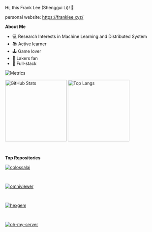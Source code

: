 Hi, this Frank Lee (Shenggui Li)! 👋

personal website: https://franklee.xyz/

**About Me**

- 💻 Research Interests in Machine Learning and Distributed System
- 📚 Active learner
- 🕹 Game lover
- 🏀 Lakers fan
- 🔨 Full-stack

![Metrics](https://metrics.lecoq.io/FrankLeeeee?template=classic&base.activity=0&base.community=0&base.repositories=0&isocalendar=1&base=header%2C%20activity%2C%20community%2C%20repositories%2C%20metadata&base.indepth=false&base.hireable=false&base.skip=false&isocalendar=false&isocalendar.duration=full-year&config.timezone=Asia%2FShanghai)

<img align="center" alt="GitHub Stats" src="https://github-readme-stats-nine-black-70.vercel.app//api?theme=tokyonight&username=FrankLeeeee&show_icons=true&include_all_commits=true&hide_border=true" height="200"/> <img align="center" alt="Top Langs" src="https://github-readme-stats-nine-black-70.vercel.app/api/top-langs/?username=frankleeeee&layout=compact&exclude_repo=CZ3003-SSAD&hide_border=true&theme=tokyonight&langs_count=10" height="200"/>

&nbsp;<br/>

**Top Repositories**

<a href="https://github-readme-stats-nine-black-70.vercel.app//api/pin/?username=hpcaitech&repo=colossalai">
<img align="center" src="https://github-readme-stats-nine-black-70.vercel.app//api/pin/?username=hpcaitech&repo=colossalai" alt="colossalai">
</a>

&nbsp;

<a href="https://github-readme-stats-nine-black-70.vercel.app//api/pin/?username=frankleeeee&repo=omniviewer">
<img align="center" src="https://github-readme-stats-nine-black-70.vercel.app//api/pin/?username=frankleeeee&repo=omniviewer" alt="omniviewer">
</a>

&nbsp;

<a href="https://github-readme-stats-nine-black-70.vercel.app//api/pin/?username=frankleeeee&repo=hexgem">
<img align="center" src="https://github-readme-stats-nine-black-70.vercel.app//api/pin/?username=frankleeeee&repo=hexgem" alt="hexgem">
</a>

&nbsp;

<a href="https://github-readme-stats-nine-black-70.vercel.app//api/pin/?username=nus-hpc-ai-lab&repo=oh-my-server">
<img align="center" src="https://github-readme-stats-nine-black-70.vercel.app//api/pin/?username=nus-hpc-ai-lab&repo=oh-my-server" alt="oh-my-server">
</a>
